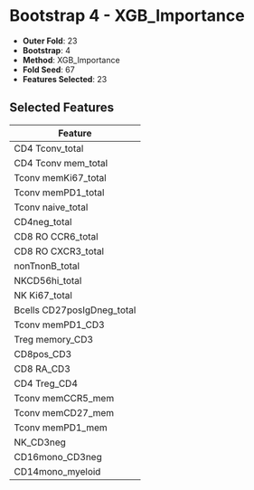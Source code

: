 # Bootstrap 4 - XGB_Importance

- **Outer Fold**: 23
- **Bootstrap**: 4
- **Method**: XGB_Importance
- **Fold Seed**: 67
- **Features Selected**: 23

## Selected Features

| Feature |
|---------|
| CD4 Tconv_total |
| CD4 Tconv mem_total |
| Tconv memKi67_total |
| Tconv memPD1_total |
| Tconv naive_total |
| CD4neg_total |
| CD8 RO CCR6_total |
| CD8 RO CXCR3_total |
| nonTnonB_total |
| NKCD56hi_total |
| NK Ki67_total |
| Bcells CD27posIgDneg_total |
| Tconv memPD1_CD3 |
| Treg memory_CD3 |
| CD8pos_CD3 |
| CD8 RA_CD3 |
| CD4 Treg_CD4 |
| Tconv memCCR5_mem |
| Tconv memCD27_mem |
| Tconv memPD1_mem |
| NK_CD3neg |
| CD16mono_CD3neg |
| CD14mono_myeloid |
